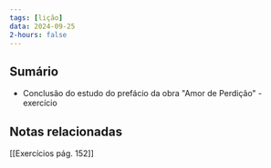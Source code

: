 ```yaml
---
tags: [lição]
data: 2024-09-25
2-hours: false
---
```


## Sumário
- Conclusão do estudo do prefácio da obra "Amor de Perdição" - exercício
## Notas relacionadas
[[Exercícios pág. 152]]

